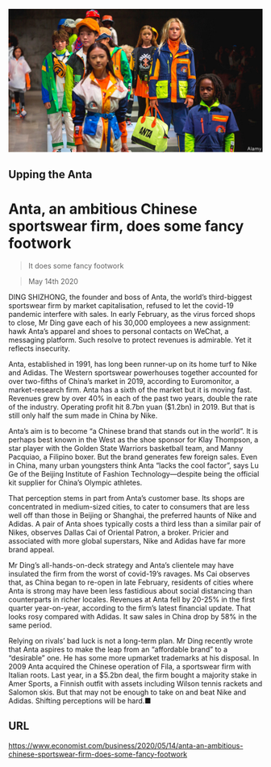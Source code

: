 ![](./images/20200516_WBP004_0.jpg)

## Upping the Anta

# Anta, an ambitious Chinese sportswear firm, does some fancy footwork

> It does some fancy footwork

> May 14th 2020

DING SHIZHONG, the founder and boss of Anta, the world’s third-biggest sportswear firm by market capitalisation, refused to let the covid-19 pandemic interfere with sales. In early February, as the virus forced shops to close, Mr Ding gave each of his 30,000 employees a new assignment: hawk Anta’s apparel and shoes to personal contacts on WeChat, a messaging platform. Such resolve to protect revenues is admirable. Yet it reflects insecurity.

Anta, established in 1991, has long been runner-up on its home turf to Nike and Adidas. The Western sportswear powerhouses together accounted for over two-fifths of China’s market in 2019, according to Euromonitor, a market-research firm. Anta has a sixth of the market but it is moving fast. Revenues grew by over 40% in each of the past two years, double the rate of the industry. Operating profit hit 8.7bn yuan ($1.2bn) in 2019. But that is still only half the sum made in China by Nike.

 Anta’s aim is to become “a Chinese brand that stands out in the world”. It is perhaps best known in the West as the shoe sponsor for Klay Thompson, a star player with the Golden State Warriors basketball team, and Manny Pacquiao, a Filipino boxer. But the brand generates few foreign sales. Even in China, many urban youngsters think Anta “lacks the cool factor”, says Lu Ge of the Beijing Institute of Fashion Technology—despite being the official kit supplier for China’s Olympic athletes.

 That perception stems in part from Anta’s customer base. Its shops are concentrated in medium-sized cities, to cater to consumers that are less well off than those in Beijing or Shanghai, the preferred haunts of Nike and Adidas. A pair of Anta shoes typically costs a third less than a similar pair of Nikes, observes Dallas Cai of Oriental Patron, a broker. Pricier and associated with more global superstars, Nike and Adidas have far more brand appeal.

 Mr Ding’s all-hands-on-deck strategy and Anta’s clientele may have insulated the firm from the worst of covid-19’s ravages. Ms Cai observes that, as China began to re-open in late February, residents of cities where Anta is strong may have been less fastidious about social distancing than counterparts in richer locales. Revenues at Anta fell by 20-25% in the first quarter year-on-year, according to the firm’s latest financial update. That looks rosy compared with Adidas. It saw sales in China drop by 58% in the same period.

Relying on rivals’ bad luck is not a long-term plan. Mr Ding recently wrote that Anta aspires to make the leap from an “affordable brand” to a “desirable” one. He has some more upmarket trademarks at his disposal. In 2009 Anta acquired the Chinese operation of Fila, a sportswear firm with Italian roots. Last year, in a $5.2bn deal, the firm bought a majority stake in Amer Sports, a Finnish outfit with assets including Wilson tennis rackets and Salomon skis. But that may not be enough to take on and beat Nike and Adidas. Shifting perceptions will be hard.■

## URL

https://www.economist.com/business/2020/05/14/anta-an-ambitious-chinese-sportswear-firm-does-some-fancy-footwork
